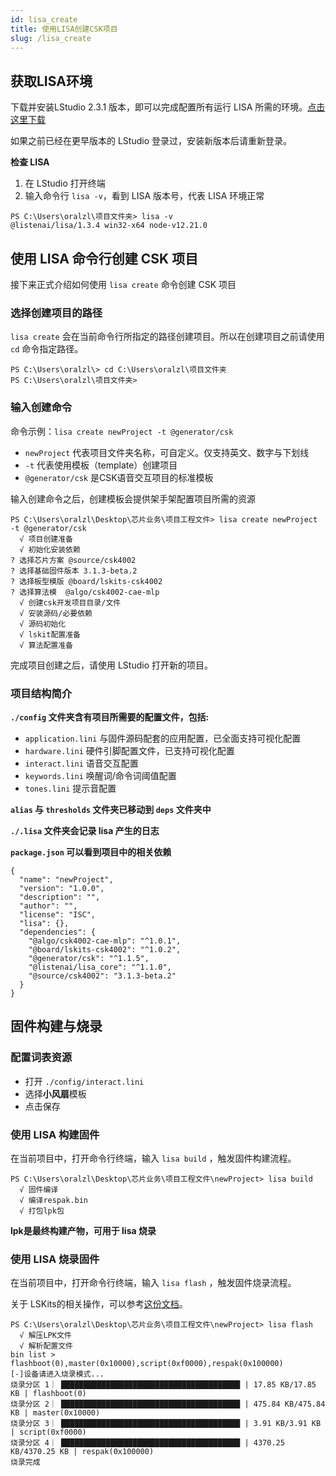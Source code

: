 ```yaml
---
id: lisa_create
title: 使用LISA创建CSK项目
slug: /lisa_create
---
```


## 获取LISA环境

下载并安装LStudio 2.3.1 版本，即可以完成配置所有运行 LISA 所需的环境。[点击这里下载](https://iflyos-external.oss-cn-shanghai.aliyuncs.com/public/lstudio/alpha/LStudioInstaller-2.3.0-5b9d7e9d.exe)


如果之前已经在更早版本的 LStudio 登录过，安装新版本后请重新登录。


**检查 LISA**
1. 在 LStudio 打开终端
2. 输入命令行 `lisa -v`，看到 LISA 版本号，代表 LISA 环境正常
```command
PS C:\Users\oralzl\项目文件夹> lisa -v
@listenai/lisa/1.3.4 win32-x64 node-v12.21.0
```

## 使用 LISA 命令行创建 CSK 项目

接下来正式介绍如何使用  `lisa create` 命令创建 CSK 项目

### 选择创建项目的路径 

`lisa create` 会在当前命令行所指定的路径创建项目。所以在创建项目之前请使用 `cd` 命令指定路径。

```command
PS C:\Users\oralzl\> cd C:\Users\oralzl\项目文件夹
PS C:\Users\oralzl\项目文件夹> 
```

### 输入创建命令

命令示例：`lisa create newProject -t @generator/csk`

- `newProject` 代表项目文件夹名称，可自定义。仅支持英文、数字与下划线
- `-t` 代表使用模板（template）创建项目
- `@generator/csk` 是CSK语音交互项目的标准模板

输入创建命令之后，创建模板会提供架手架配置项目所需的资源

```command
PS C:\Users\oralzl\Desktop\芯片业务\项目工程文件> lisa create newProject -t @generator/csk
  √ 项目创建准备
  √ 初始化安装依赖
? 选择芯片方案 @source/csk4002
? 选择基础固件版本 3.1.3-beta.2
? 选择板型模版 @board/lskits-csk4002
? 选择算法模  @algo/csk4002-cae-mlp
  √ 创建csk开发项目目录/文件
  √ 安装源码/必要依赖
  √ 源码初始化
  √ lskit配置准备
  √ 算法配置准备
```

完成项目创建之后，请使用 LStudio 打开新的项目。

### 项目结构简介

 **`./config` 文件夹含有项目所需要的配置文件，包括:**
- `application.lini` 与固件源码配套的应用配置，已全面支持可视化配置
- `hardware.lini` 硬件引脚配置文件，已支持可视化配置
- `interact.lini` 语音交互配置
- `keywords.lini` 唤醒词/命令词阈值配置
- `tones.lini` 提示音配置

**`alias` 与 `thresholds` 文件夹已移动到 `deps` 文件夹中**

**`./.lisa` 文件夹会记录 lisa 产生的日志**

**`package.json` 可以看到项目中的相关依赖**
```
{
  "name": "newProject",
  "version": "1.0.0",
  "description": "",
  "author": "",
  "license": "ISC",
  "lisa": {},
  "dependencies": {
    "@algo/csk4002-cae-mlp": "^1.0.1",
    "@board/lskits-csk4002": "^1.0.2",
    "@generator/csk": "^1.1.5",
    "@listenai/lisa_core": "^1.1.0",
    "@source/csk4002": "3.1.3-beta.2"
  }
}
```

## 固件构建与烧录

### 配置词表资源

- 打开 `./config/interact.lini`
- 选择**小风扇**模板
- 点击保存

### 使用 LISA 构建固件

在当前项目中，打开命令行终端，输入 `lisa build` ，触发固件构建流程。
```
PS C:\Users\oralzl\Desktop\芯片业务\项目工程文件\newProject> lisa build
  √ 固件编译
  √ 编译respak.bin
  √ 打包lpk包
```
**lpk是最终构建产物，可用于 lisa 烧录**

### 使用 LISA 烧录固件

在当前项目中，打开命令行终端，输入 `lisa flash` ，触发固件烧录流程。

关于 LSKits的相关操作，可以参考[这份文档](http://localhost:3000/getting_start#25-%E5%9B%BA%E4%BB%B6%E7%83%A7%E5%BD%95)。

```
PS C:\Users\oralzl\Desktop\芯片业务\项目工程文件\newProject> lisa flash
  √ 解压LPK文件
  √ 解析配置文件
bin list > flashboot(0),master(0x10000),script(0xf0000),respak(0x100000)
[-]设备请进入烧录模式...
烧录分区 1｜ ████████████████████████████████████████ | 17.85 KB/17.85 KB | flashboot(0)
烧录分区 2｜ ████████████████████████████████████████ | 475.84 KB/475.84 KB | master(0x10000)
烧录分区 3｜ ████████████████████████████████████████ | 3.91 KB/3.91 KB | script(0xf0000)
烧录分区 4｜ ████████████████████████████████████████ | 4370.25 KB/4370.25 KB | respak(0x100000)
烧录完成
```
















